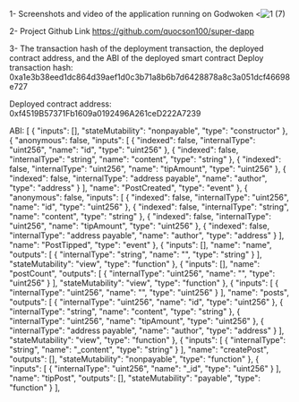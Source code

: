 1- Screenshots and video of the application running on Godwoken
<![1 (7)](https://user-images.githubusercontent.com/85587569/128946927-6917bcbd-440f-4e33-8376-5fd848a8055f.png)


2- Project Github Link
https://github.com/quocson100/super-dapp

3- The transaction hash of the deployment transaction, the deployed contract address, and the ABI of the deployed smart contract
Deploy transaction hash:
0xa1e3b38eed1dc864d39aef1d0c3b71a8b6b7d6428878a8c3a051dcf46698e727  

Deployed contract address:
0xf4519B57371Fb1609a0192496A261ceD222A7239 

ABI:
[
    {
      "inputs": [],
      "stateMutability": "nonpayable",
      "type": "constructor"
    },
    {
      "anonymous": false,
      "inputs": [
        {
          "indexed": false,
          "internalType": "uint256",
          "name": "id",
          "type": "uint256"
        },
        {
          "indexed": false,
          "internalType": "string",
          "name": "content",
          "type": "string"
        },
        {
          "indexed": false,
          "internalType": "uint256",
          "name": "tipAmount",
          "type": "uint256"
        },
        {
          "indexed": false,
          "internalType": "address payable",
          "name": "author",
          "type": "address"
        }
      ],
      "name": "PostCreated",
      "type": "event"
    },
    {
      "anonymous": false,
      "inputs": [
        {
          "indexed": false,
          "internalType": "uint256",
          "name": "id",
          "type": "uint256"
        },
        {
          "indexed": false,
          "internalType": "string",
          "name": "content",
          "type": "string"
        },
        {
          "indexed": false,
          "internalType": "uint256",
          "name": "tipAmount",
          "type": "uint256"
        },
        {
          "indexed": false,
          "internalType": "address payable",
          "name": "author",
          "type": "address"
        }
      ],
      "name": "PostTipped",
      "type": "event"
    },
    {
      "inputs": [],
      "name": "name",
      "outputs": [
        {
          "internalType": "string",
          "name": "",
          "type": "string"
        }
      ],
      "stateMutability": "view",
      "type": "function"
    },
    {
      "inputs": [],
      "name": "postCount",
      "outputs": [
        {
          "internalType": "uint256",
          "name": "",
          "type": "uint256"
        }
      ],
      "stateMutability": "view",
      "type": "function"
    },
    {
      "inputs": [
        {
          "internalType": "uint256",
          "name": "",
          "type": "uint256"
        }
      ],
      "name": "posts",
      "outputs": [
        {
          "internalType": "uint256",
          "name": "id",
          "type": "uint256"
        },
        {
          "internalType": "string",
          "name": "content",
          "type": "string"
        },
        {
          "internalType": "uint256",
          "name": "tipAmount",
          "type": "uint256"
        },
        {
          "internalType": "address payable",
          "name": "author",
          "type": "address"
        }
      ],
      "stateMutability": "view",
      "type": "function"
    },
    {
      "inputs": [
        {
          "internalType": "string",
          "name": "_content",
          "type": "string"
        }
      ],
      "name": "createPost",
      "outputs": [],
      "stateMutability": "nonpayable",
      "type": "function"
    },
    {
      "inputs": [
        {
          "internalType": "uint256",
          "name": "_id",
          "type": "uint256"
        }
      ],
      "name": "tipPost",
      "outputs": [],
      "stateMutability": "payable",
      "type": "function"
    }
  ],

